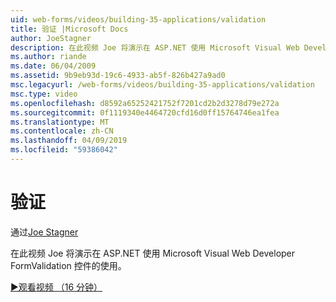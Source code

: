 ```yaml
---
uid: web-forms/videos/building-35-applications/validation
title: 验证 |Microsoft Docs
author: JoeStagner
description: 在此视频 Joe 将演示在 ASP.NET 使用 Microsoft Visual Web Developer FormValidation 控件的使用。
ms.author: riande
ms.date: 06/04/2009
ms.assetid: 9b9eb93d-19c6-4933-ab5f-826b427a9ad0
msc.legacyurl: /web-forms/videos/building-35-applications/validation
msc.type: video
ms.openlocfilehash: d8592a65252421752f7201cd2b2d3278d79e272a
ms.sourcegitcommit: 0f1119340e4464720cfd16d0ff15764746ea1fea
ms.translationtype: MT
ms.contentlocale: zh-CN
ms.lasthandoff: 04/09/2019
ms.locfileid: "59386042"
---
```

# <a name="validation"></a>验证

通过[Joe Stagner](https://github.com/JoeStagner)

在此视频 Joe 将演示在 ASP.NET 使用 Microsoft Visual Web Developer FormValidation 控件的使用。

[&#9654;观看视频 （16 分钟）](https://channel9.msdn.com/Blogs/ASP-NET-Site-Videos/validation)
